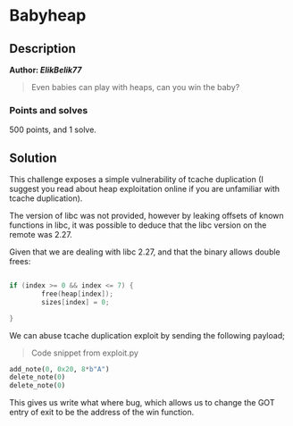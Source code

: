 # Babyheap

## Description

**Author: *ElikBelik77***

> Even babies can play with heaps, can you win the baby?

### Points and solves

500 points, and 1 solve.

## Solution

This challenge exposes a simple vulnerability of tcache duplication (I suggest you read about heap exploitation online if you are unfamiliar with tcache duplication).

The version of libc was not provided, however by leaking offsets of known functions in libc, it was possible to deduce that the libc version on the remote was 2.27.

Given that we are dealing with libc 2.27, and that the binary allows double frees:

```c

if (index >= 0 && index <= 7) {
        free(heap[index]);
        sizes[index] = 0;

}
```

We can abuse tcache duplication exploit by sending the following payload;
> Code snippet from exploit.py

```python
add_note(0, 0x20, 8*b"A")
delete_note(0)
delete_note(0)
```

This gives us write what where bug, which allows us to change the GOT entry of exit to be the address of the win function.
